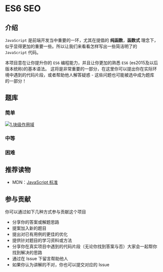 # ES6 SEO

## 介绍

`JavaScript` 是前端开发当中重要的一环，尤其在提倡的 **纯函数**，**函数式** 理念下，似乎显得更加的重要一些。所以让我们来看看怎样写出一些简洁明了的 `JavaScript` 代码。

本项目意在让你提升你的 `ES6` 编程能力，并且让你更加的熟悉 `ES6` (es2015及以后版本统称)的基本语法。 这将是非常重要的一部分，在这里你可以提出你在实际环境中遇到的代码片段，或者帮助他人解答疑惑 - 这些问题也可能被选中成为题库的一部分！

## 题库

### 简单
<a href="./questions/01-easy-block-var/README.md" target="_blank"><img src="https://img.shields.io/badge/-%E5%9D%97%E7%BA%A7%E4%BD%9C%E7%94%A8%E5%9F%9F-green" alt="1.块级作用域"/></a>

### 中等


### 困难


## 推荐读物

- MDN：[JavaScript 标准](https://developer.mozilla.org/zh-CN/docs/Web/JavaScript)

## 参与贡献

你可以通过如下几种方式参与贡献这个项目

- 分享你的答案或解题思路
- 提案加入新的题目
- 提出对已有用例的更佳的优化
- 提供针对题目的学习资料或方法
- 分享你在真实项目中遇到的代码片段（无论你找到答案与否）大家会一起帮你找到解决的思路
- 通过在 Issue 下留言帮助他人
- 如果你认为讲解的不对，你也可以提交对应的 Issue


